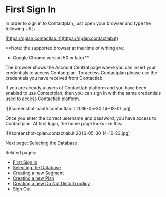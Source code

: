 # First Sign In

In order to sign in to Contactplan, just open your browser and type the following URL:

[https://cplan.contactlab.it](https://cplan.contactlab.it)

**Note: the supported browser at the time of writing are:
* Google Chrome version 50 or later**

The browser shows the Account Central page where you can insert your credentials to access Contactplan. To access Contactplan please use the credentials you have received from Contactlab.

If you are already a users of Contactlab platform and you have been enabled to use Contactplan, then you can sign in with the same credentials used to access Contactlab platform.

![](screenshot-oauth.contactlab.it 2016-05-30 14-08-01.jpg)

Once you enter the correct username and password, you have access to Contactplan.
At first login, the home page looks like this: 

![](screenshot-cplan.contactlab.it 2016-05-30 14-10-23.jpg)

Next page: [Selecting the Database](selecting_the_database.md)

Related pages:
* [First Sign In](first_sign_in.md)
* [Selecting the Database](selecting_the_database.md)
* [Creating a new Segment](creating_a_new_segment.md)
* [Creating a new Plan](creating_a_new_plan.md)
* [Creating a new Do Not Disturb policy](creating_a_new_do_not_disturb_policy.md) 
* [Sign Out](sign_out.md)







